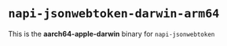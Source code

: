 # `napi-jsonwebtoken-darwin-arm64`

This is the **aarch64-apple-darwin** binary for `napi-jsonwebtoken`
